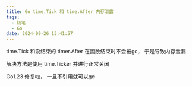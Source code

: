 ```yaml
---
title: Go time.Tick 和 time.After 内存泄露
tags:
  - 随笔
  - Go
date: 2024-09-26 13:41:57
---
```

time.Tick 和没结束的 timer.After 在函数结束时不会被gc， 于是导致内存泄漏

解决方法是使用 time.Ticker 并进行正常关闭

Go1.23 修复啦， 一旦不引用就可以gc